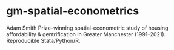 # gm-spatial-econometrics
Adam Smith Prize–winning spatial-econometric study of housing affordability &amp; gentrification in Greater Manchester (1991–2021). Reproducible Stata/Python/R.
